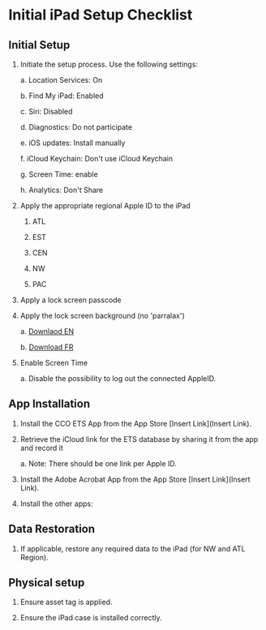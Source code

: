 # Initial iPad Setup Checklist

## Initial Setup

1. Initiate the setup process. Use the following settings:

    a. Location Services: On

    b. Find My iPad: Enabled

    c. Siri: Disabled

    d. Diagnostics: Do not participate
    
    e. iOS updates: Install manually
    
    f. iCloud Keychain: Don't use iCloud Keychain
    
    g. Screen Time: enable
    
    h. Analytics: Don't Share

1. Apply the appropriate regional Apple ID to the iPad

    1. ATL
    
    1. EST
    
    1. CEN
    
    1. NW
    
    1. PAC

1. Apply a lock screen passcode

1. Apply the lock screen background (no 'parralax') 

    a. [Downlaod EN](https://github.com/cadets-ca/ets-docs/blob/master/Graphics/iPadBackground.jpg)

    b. [Download FR](https://github.com/cadets-ca/ets-docs/blob/master/Graphics/iPadBackground_FR.jpg)

5. Enable Screen Time

    a. Disable the possibility to log out the connected AppleID.

## App Installation

1. Install the CCO ETS App from the App Store [Insert Link](Insert Link).

2. Retrieve the iCloud link for the ETS database by sharing it from the app and record it

    a. Note: There should be one link per Apple ID.

3. Install the Adobe Acrobat App from the App Store [Insert Link](Insert Link).

4. Install the other apps:

## Data Restoration

1. If applicable, restore any required data to the iPad (for NW and ATL Region).

## Physical setup

1. Ensure asset tag is applied.

2. Ensure the iPad case is installed correctly.
